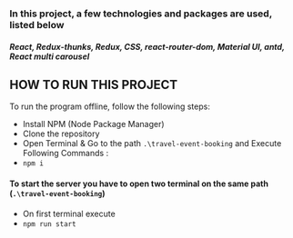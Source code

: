 ### In this project, a few technologies and packages are used, listed below
##### React, Redux-thunks, Redux, CSS, react-router-dom, Material UI, antd, React multi carousel

## HOW TO RUN THIS PROJECT

To run the program offline, follow the following steps:
* Install NPM (Node Package Manager)
* Clone the repository
* Open Terminal & Go to the path `.\travel-event-booking` and Execute Following Commands  :
* `npm i`

#### To start the server you have to open two terminal on the same path (`.\travel-event-booking`)
* On first terminal execute
* `npm run start`
